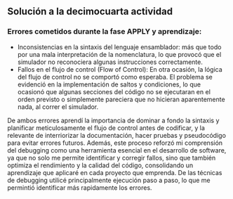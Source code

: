 ## Solución a la decimocuarta actividad
###  Errores cometidos durante la fase APPLY y aprendizaje:
- Inconsistencias en la sintaxis del lenguaje ensamblador: más que todo por una mala interpretación de la nomenclatura, lo que provocó que el simulador no reconociera algunas instrucciones correctamente.
- Fallos en el flujo de control (Flow of Control): En otra ocasión, la lógica del flujo de control no se comportó como esperaba.
El problema se evidenció en la implementación de saltos y condiciones, lo que ocasionó que algunas secciones del código no se ejecutaran en el orden previsto o simplemente pareciera que no hicieran
aparentemente nada, al correr el simulador.
   
De ambos errores aprendí la importancia de dominar a fondo la sintaxis y planificar meticulosamente el flujo de control antes de codificar, y la relevante de interriorizar la documentación,
hacer pruebas y pseudocódigo para evitar errores futuros. Además, este proceso reforzó mi comprensión del debugging como una herramienta esencial
en el desarrollo de software, ya que no solo me permite identificar y corregir fallos, sino que también optimiza el rendimiento y la calidad del código, consolidando un aprendizaje que aplicaré en cada proyecto que emprenda.
De las técnicas de debugging utilicé principalmente ejecución paso a paso, lo que me permintió identificar más rapidamente los errores.
